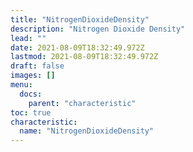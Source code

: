 ```yaml
---
title: "NitrogenDioxideDensity"
description: "Nitrogen Dioxide Density"
lead: ""
date: 2021-08-09T18:32:49.972Z
lastmod: 2021-08-09T18:32:49.972Z
draft: false
images: []
menu:
  docs:
    parent: "characteristic"
toc: true
characteristic:
  name: "NitrogenDioxideDensity"
---
```

